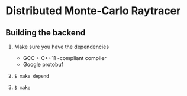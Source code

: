 
Distributed Monte-Carlo Raytracer
=================================

Building the backend
--------------------

1. Make sure you have the dependencies
   - GCC + C++11 -compliant compiler
   - Google protobuf

2. `$ make depend`

3. `$ make`


